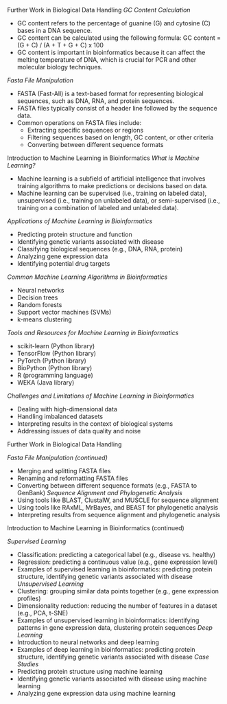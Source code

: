 Further Work in Biological Data Handling
*GC Content Calculation*
- GC content refers to the percentage of guanine (G) and cytosine (C) bases in a DNA sequence.
- GC content can be calculated using the following formula: GC content = (G + C) / (A + T + G + C) x 100
- GC content is important in bioinformatics because it can affect the melting temperature of DNA, which is crucial for PCR and other molecular biology techniques.

*Fasta File Manipulation*
- FASTA (Fast-All) is a text-based format for representing biological sequences, such as DNA, RNA, and protein sequences.
- FASTA files typically consist of a header line followed by the sequence data.
- Common operations on FASTA files include:
    - Extracting specific sequences or regions
    - Filtering sequences based on length, GC content, or other criteria
    - Converting between different sequence formats

Introduction to Machine Learning in Bioinformatics
*What is Machine Learning?*
- Machine learning is a subfield of artificial intelligence that involves training algorithms to make predictions or decisions based on data.
- Machine learning can be supervised (i.e., training on labeled data), unsupervised (i.e., training on unlabeled data), or semi-supervised (i.e., training on a combination of labeled and unlabeled data).

*Applications of Machine Learning in Bioinformatics*
- Predicting protein structure and function
- Identifying genetic variants associated with disease
- Classifying biological sequences (e.g., DNA, RNA, protein)
- Analyzing gene expression data
- Identifying potential drug targets

*Common Machine Learning Algorithms in Bioinformatics*
- Neural networks
- Decision trees
- Random forests
- Support vector machines (SVMs)
- k-means clustering

*Tools and Resources for Machine Learning in Bioinformatics*
- scikit-learn (Python library)
- TensorFlow (Python library)
- PyTorch (Python library)
- BioPython (Python library)
- R (programming language)
- WEKA (Java library)

*Challenges and Limitations of Machine Learning in Bioinformatics*
- Dealing with high-dimensional data
- Handling imbalanced datasets
- Interpreting results in the context of biological systems
- Addressing issues of data quality and noise

Further Work in Biological Data Handling

_Fasta File Manipulation (continued)_
- Merging and splitting FASTA files
- Renaming and reformatting FASTA files
- Converting between different sequence formats (e.g., FASTA to GenBank)
_Sequence Alignment and Phylogenetic Analysis_
- Using tools like BLAST, ClustalW, and MUSCLE for sequence alignment
- Using tools like RAxML, MrBayes, and BEAST for phylogenetic analysis
- Interpreting results from sequence alignment and phylogenetic analysis

Introduction to Machine Learning in Bioinformatics (continued)

_Supervised Learning_
- Classification: predicting a categorical label (e.g., disease vs. healthy)
- Regression: predicting a continuous value (e.g., gene expression level)
- Examples of supervised learning in bioinformatics: predicting protein structure, identifying genetic variants associated with disease
_Unsupervised Learning_
- Clustering: grouping similar data points together (e.g., gene expression profiles)
- Dimensionality reduction: reducing the number of features in a dataset (e.g., PCA, t-SNE)
- Examples of unsupervised learning in bioinformatics: identifying patterns in gene expression data, clustering protein sequences
_Deep Learning_
- Introduction to neural networks and deep learning
- Examples of deep learning in bioinformatics: predicting protein structure, identifying genetic variants associated with disease
_Case Studies_
- Predicting protein structure using machine learning
- Identifying genetic variants associated with disease using machine learning
- Analyzing gene expression data using machine learning
